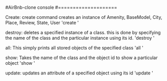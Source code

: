 #AirBnb-clone console
#====================

Create: create command creates an instance of Amenity, BaseModel, City, Place, Review, State, User 'create <class-name> <id>'


destroy: deletes a specified instance of a class. this is done by specifying the name of the class and the particular instance
using its id. 'destroy <class-name> <id>'


all: This simply prints all stored objects of the specified class 'all <class-name>'


show: Takes the name of the class and the object id to show a particular object 'show <class-name> <id>'


update: updates an attribute of a specified object using its id 'update <class-name> <id>'
